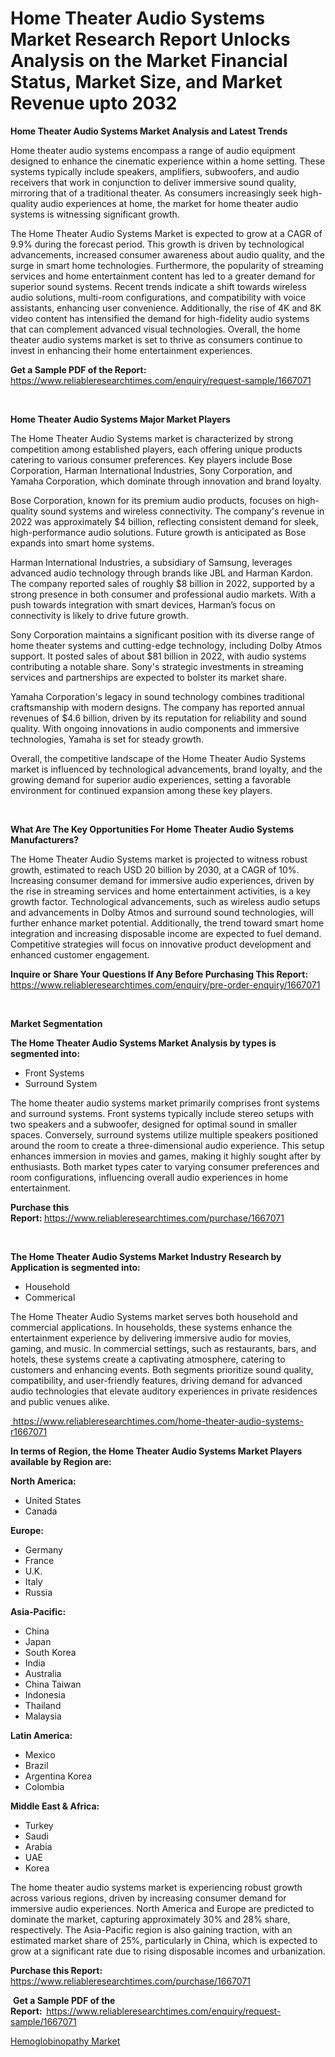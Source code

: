 <p><h1>Home Theater Audio Systems Market Research Report Unlocks Analysis on the Market Financial Status, Market Size, and Market Revenue upto 2032</h1></p><p><strong>Home Theater Audio Systems Market Analysis and Latest Trends</strong></p>
<p><p>Home theater audio systems encompass a range of audio equipment designed to enhance the cinematic experience within a home setting. These systems typically include speakers, amplifiers, subwoofers, and audio receivers that work in conjunction to deliver immersive sound quality, mirroring that of a traditional theater. As consumers increasingly seek high-quality audio experiences at home, the market for home theater audio systems is witnessing significant growth.</p><p>The Home Theater Audio Systems Market is expected to grow at a CAGR of 9.9% during the forecast period. This growth is driven by technological advancements, increased consumer awareness about audio quality, and the surge in smart home technologies. Furthermore, the popularity of streaming services and home entertainment content has led to a greater demand for superior sound systems. Recent trends indicate a shift towards wireless audio solutions, multi-room configurations, and compatibility with voice assistants, enhancing user convenience. Additionally, the rise of 4K and 8K video content has intensified the demand for high-fidelity audio systems that can complement advanced visual technologies. Overall, the home theater audio systems market is set to thrive as consumers continue to invest in enhancing their home entertainment experiences.</p></p>
<p><strong>Get a Sample PDF of the Report:&nbsp;</strong> <a href="https://www.reliableresearchtimes.com/enquiry/request-sample/1667071?utm_campaign=3293&utm_medium=2&utm_source=Github&utm_content=ia&utm_term=06032025&utm_id=home-theater-audio-systems">https://www.reliableresearchtimes.com/enquiry/request-sample/1667071</a></p>
<p>&nbsp;</p>
<p><strong>Home Theater Audio Systems Major Market Players</strong></p>
<p><p>The Home Theater Audio Systems market is characterized by strong competition among established players, each offering unique products catering to various consumer preferences. Key players include Bose Corporation, Harman International Industries, Sony Corporation, and Yamaha Corporation, which dominate through innovation and brand loyalty.</p><p>Bose Corporation, known for its premium audio products, focuses on high-quality sound systems and wireless connectivity. The company's revenue in 2022 was approximately $4 billion, reflecting consistent demand for sleek, high-performance audio solutions. Future growth is anticipated as Bose expands into smart home systems.</p><p>Harman International Industries, a subsidiary of Samsung, leverages advanced audio technology through brands like JBL and Harman Kardon. The company reported sales of roughly $8 billion in 2022, supported by a strong presence in both consumer and professional audio markets. With a push towards integration with smart devices, Harman’s focus on connectivity is likely to drive future growth.</p><p>Sony Corporation maintains a significant position with its diverse range of home theater systems and cutting-edge technology, including Dolby Atmos support. It posted sales of about $81 billion in 2022, with audio systems contributing a notable share. Sony's strategic investments in streaming services and partnerships are expected to bolster its market share.</p><p>Yamaha Corporation's legacy in sound technology combines traditional craftsmanship with modern designs. The company has reported annual revenues of $4.6 billion, driven by its reputation for reliability and sound quality. With ongoing innovations in audio components and immersive technologies, Yamaha is set for steady growth.</p><p>Overall, the competitive landscape of the Home Theater Audio Systems market is influenced by technological advancements, brand loyalty, and the growing demand for superior audio experiences, setting a favorable environment for continued expansion among these key players.</p></p>
<p>&nbsp;</p>
<p><strong>What Are The Key Opportunities For Home Theater Audio Systems Manufacturers?</strong></p>
<p><p>The Home Theater Audio Systems market is projected to witness robust growth, estimated to reach USD 20 billion by 2030, at a CAGR of 10%. Increasing consumer demand for immersive audio experiences, driven by the rise in streaming services and home entertainment activities, is a key growth factor. Technological advancements, such as wireless audio setups and advancements in Dolby Atmos and surround sound technologies, will further enhance market potential. Additionally, the trend toward smart home integration and increasing disposable income are expected to fuel demand. Competitive strategies will focus on innovative product development and enhanced customer engagement.</p></p>
<p><strong>Inquire or Share Your Questions If Any Before Purchasing This Report:</strong> <a href="https://www.reliableresearchtimes.com/enquiry/pre-order-enquiry/1667071?utm_campaign=3293&utm_medium=2&utm_source=Github&utm_content=ia&utm_term=06032025&utm_id=home-theater-audio-systems">https://www.reliableresearchtimes.com/enquiry/pre-order-enquiry/1667071</a></p>
<p>&nbsp;</p>
<p><strong>Market Segmentation</strong></p>
<p><strong>The Home Theater Audio Systems Market Analysis by types is segmented into:</strong></p>
<p><ul><li>Front Systems</li><li>Surround System</li></ul></p>
<p><p>The home theater audio systems market primarily comprises front systems and surround systems. Front systems typically include stereo setups with two speakers and a subwoofer, designed for optimal sound in smaller spaces. Conversely, surround systems utilize multiple speakers positioned around the room to create a three-dimensional audio experience. This setup enhances immersion in movies and games, making it highly sought after by enthusiasts. Both market types cater to varying consumer preferences and room configurations, influencing overall audio experiences in home entertainment.</p></p>
<p><strong>Purchase this Report:&nbsp;</strong><a href="https://www.reliableresearchtimes.com/purchase/1667071?utm_campaign=3293&utm_medium=2&utm_source=Github&utm_content=ia&utm_term=06032025&utm_id=home-theater-audio-systems">https://www.reliableresearchtimes.com/purchase/1667071</a></p>
<p>&nbsp;</p>
<p><strong>The Home Theater Audio Systems Market Industry Research by Application is segmented into:</strong></p>
<p><ul><li>Household</li><li>Commerical</li></ul></p>
<p><p>The Home Theater Audio Systems market serves both household and commercial applications. In households, these systems enhance the entertainment experience by delivering immersive audio for movies, gaming, and music. In commercial settings, such as restaurants, bars, and hotels, these systems create a captivating atmosphere, catering to customers and enhancing events. Both segments prioritize sound quality, compatibility, and user-friendly features, driving demand for advanced audio technologies that elevate auditory experiences in private residences and public venues alike.</p></p>
<p><a href="https://www.reliableresearchtimes.com/home-theater-audio-systems-r1667071?utm_campaign=3293&utm_medium=2&utm_source=Github&utm_content=ia&utm_term=06032025&utm_id=home-theater-audio-systems">&nbsp;https://www.reliableresearchtimes.com/home-theater-audio-systems-r1667071</a></p>
<p><strong>In terms of Region, the Home Theater Audio Systems Market Players available by Region are:</strong></p>
<p>
    <p> <strong> North America: </strong>
        <ul>
            <li>United States</li>
            <li>Canada</li>
        </ul>
        </p> 
    <p> <strong> Europe: </strong>
        <ul>
            <li>Germany</li>
            <li>France</li>
            <li>U.K.</li>
            <li>Italy</li>
            <li>Russia</li>
        </ul>
        </p> 
    <p> <strong> Asia-Pacific: </strong>
        <ul>
            <li>China</li>
            <li>Japan</li>
            <li>South Korea</li>
            <li>India</li>
            <li>Australia</li>
            <li>China Taiwan</li>
            <li>Indonesia</li>
            <li>Thailand</li>
            <li>Malaysia</li>
        </ul>
        </p> 
    <p> <strong> Latin America: </strong>
        <ul>
            <li>Mexico</li>
            <li>Brazil</li>
            <li>Argentina Korea</li>
            <li>Colombia</li>
        </ul>
        </p> 
    <p> <strong> Middle East & Africa: </strong>
        <ul>
            <li>Turkey</li>
            <li>Saudi</li>
            <li>Arabia</li>
            <li>UAE</li>
            <li>Korea</li>
        </ul>
    </p>
    </p>
<p><p>The home theater audio systems market is experiencing robust growth across various regions, driven by increasing consumer demand for immersive audio experiences. North America and Europe are predicted to dominate the market, capturing approximately 30% and 28% share, respectively. The Asia-Pacific region is also gaining traction, with an estimated market share of 25%, particularly in China, which is expected to grow at a significant rate due to rising disposable incomes and urbanization.</p></p>
<p><strong>Purchase this Report: </strong><a href="https://www.reliableresearchtimes.com/purchase/1667071?utm_campaign=3293&utm_medium=2&utm_source=Github&utm_content=ia&utm_term=06032025&utm_id=home-theater-audio-systems">https://www.reliableresearchtimes.com/purchase/1667071</a></p>
<p>&nbsp;<strong>Get a Sample PDF of the Report:&nbsp;&nbsp;</strong><a href="https://www.reliableresearchtimes.com/enquiry/request-sample/1667071?utm_campaign=3293&utm_medium=2&utm_source=Github&utm_content=ia&utm_term=06032025&utm_id=home-theater-audio-systems">https://www.reliableresearchtimes.com/enquiry/request-sample/1667071</a></p>
<p><strong></strong></p>
<p><p><a href="https://github.com/haimamuirev8/Market-Research-Report-List-1/blob/main/hemoglobinopathy-market.md?utm_campaign=3293&utm_medium=2&utm_source=Github&utm_content=ia&utm_term=06032025&utm_id=home-theater-audio-systems">Hemoglobinopathy Market</a></p></p>